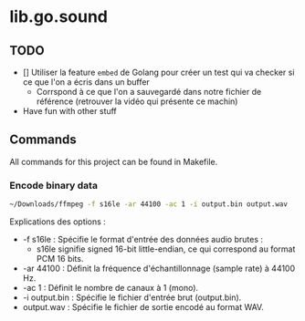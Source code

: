 # lib.go.sound

## TODO

- [] Utiliser la feature `embed` de Golang pour créer un test qui va checker si ce que l'on a écris dans un buffer
  - Corrspond à ce que l'on a sauvegardé dans notre fichier de référence (retrouver la vidéo qui présente ce machin)
- Have fun with other stuff

## Commands

All commands for this project can be found in Makefile.

### Encode binary data

```sh
~/Downloads/ffmpeg -f s16le -ar 44100 -ac 1 -i output.bin output.wav
```

Explications des options :

- -f s16le : Spécifie le format d'entrée des données audio brutes :
  - s16le signifie signed 16-bit little-endian, ce qui correspond au format PCM 16 bits.
- -ar 44100 : Définit la fréquence d'échantillonnage (sample rate) à 44100 Hz.
- -ac 1 : Définit le nombre de canaux à 1 (mono).
- -i output.bin : Spécifie le fichier d'entrée brut (output.bin).
- output.wav : Spécifie le fichier de sortie encodé au format WAV.
